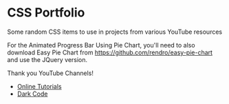 # CSS Portfolio
Some random CSS items to use in projects from various YouTube resources

For the Animated Progress Bar Using Pie Chart, you'll need to also download Easy Pie Chart from https://github.com/rendro/easy-pie-chart and use the JQuery version.

Thank you YouTube Channels!
* [Online Tutorials](https://www.youtube.com/channel/UCbwXnUipZsLfUckBPsC7Jog)
* [Dark Code](https://www.youtube.com/channel/UCD3KVjbb7aq2OiOffuungzw)
